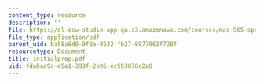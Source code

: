 ```yaml
---
content_type: resource
description: ''
file: https://ol-ocw-studio-app-qa.s3.amazonaws.com/courses/mas-965-special-topics-in-media-technology-cooperative-machines-fall-2003/fdabaa9ce5a1393f2b96ec553878c2a8_initialprop.pdf
file_type: application/pdf
parent_uid: ba58a8d0-9f0a-8632-fb27-8977961f728f
resourcetype: Document
title: initialprop.pdf
uid: fdabaa9c-e5a1-393f-2b96-ec553878c2a8
---
```

